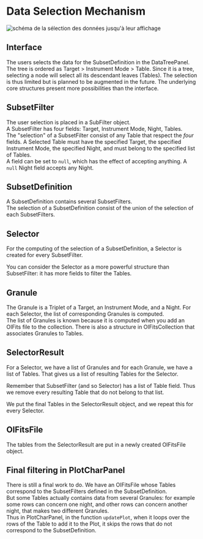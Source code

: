 # Data Selection Mechanism

![schéma de la sélection des données jusqu'à leur affichage](http://www.jmmc.fr/twiki/pub/Jmmc/Software/OImagingAntoineK/data-selection-mechanism.png)

## Interface

The users selects the data for the SubsetDefinition in the DataTreePanel. The tree is ordered as Target > Instrument Mode > Table. Since it is a tree, selecting a node will select all its descendant leaves (Tables). 
The selection is thus limited but is planned to be augmented in the future. The underlying core structures present more possibilities than the interface.

## SubsetFilter

The user selection is placed in a SubFilter object.\
A SubsetFilter has four fields: Target, Instrument Mode, Night, Tables.\
The "selection" of a SubsetFilter consist of any Table that respect the *four* fields. A Selected Table must have the specified Target, the specified Instrument Mode, the specified Night, and must belong to the specified list of Tables.\
A field can be set to `null`, which has the effect of accepting anything. A `null` Night field accepts any Night.

## SubsetDefinition

A SubsetDefinition contains several SubsetFilters.\
The selection of a SubsetDefinition consist of the union of the selection of each SubsetFilters.

## Selector

For the computing of the selection of a SubsetDefinition, a Selector is created for every SubsetFilter.

You can consider the Selector as a more powerful structure than SubsetFilter: it has more fields to filter the Tables.

## Granule

The Granule is a Triplet of a Target, an Instrument Mode, and a Night. For each Selector, the list of corresponding Granules is computed.\
The list of Granules is known because it is computed when you add an OIFits file to the collection. There is also a structure in OIFitsCollection that associates Granules to Tables.

## SelectorResult

For a Selector, we have a list of Granules and for each Granule, we have a list of Tables. That gives us a list of resulting Tables for the Selector.

Remember that SubsetFilter (and so Selector) has a list of Table field. Thus we remove every resulting Table that do not belong to that list.

We put the final Tables in the SelectorResult object, and we repeat this for every Selector.

## OIFitsFile

The tables from the SelectorResult are put in a newly created OIFitsFile object.

## Final filtering in PlotCharPanel

There is still a final work to do. We have an OIFitsFile whose Tables correspond to the SubsetFilters defined in the SubsetDefinition.\
But some Tables actually contains data from several Granules: for example some rows can concern one night, and other rows can concern another night, that makes two different Granules.\
Thus in PlotCharPanel, in the function `updatePlot`, when it loops over the rows of the Table to add it to the Plot, it skips the rows that do not correspond to the SubsetDefinition.